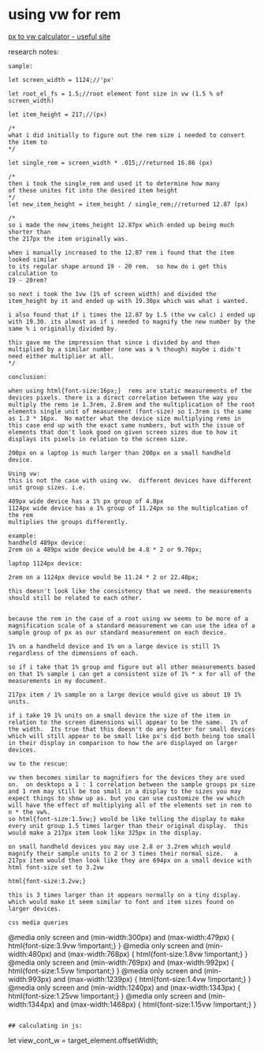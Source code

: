 # using vw for rem

[px to vw calculator - useful site](http://pxtovw.com/)

research notes:
```
sample:

let screen_width = 1124;//'px'

let root_el_fs = 1.5;//root element font size in vw (1.5 % of screen_width)

let item_height = 217;//(px)

/*
what i did initially to figure out the rem size i needed to convert 
the item to
*/

let single_rem = screen_width * .015;//returned 16.86 (px)

/* 
then i took the single_rem and used it to determine how many
of these unites fit into the desired item height
*/
let new_item_height = item_height / single_rem;//returned 12.87 (px)

/*
so i made the new_items_height 12.87px which ended up being much shorter than
the 217px the item originally was.

when i manually increased to the 12.87 rem i found that the item looked similar
to its regular shape around 19 - 20 rem.  so how do i get this calculation to 
19 - 20rem?

so next i took the 1vw (1% of screen_width) and divided the item_height by it and ended up with 19.30px which was what i wanted.  

i also found that if i times the 12.87 by 1.5 (the vw calc) i ended up with 19.30. its almost as if i needed to magnify the new number by the same % i originally divided by.

this gave me the impression that since i divided by and then multiplied by a similar number (one was a % though) maybe i didn't need either multiplier at all.
*/

conclusion:

when using html{font-size:16px;}  rems are static measurements of the devices pixels. there is a direct correlation between the way you multiply the rems ie 1.3rem, 2.8rem and the multiplication of the root elements single unit of measurement (font-size) so 1.3rem is the same as 1.3 * 16px.  No matter what the device size multiplying rems in this case end up with the exact same numbers, but with the issue of elements that don't look good on given screen sizes due to how it displays its pixels in relation to the screen size.

200px on a laptop is much larger than 200px on a small handheld device.

Using vw:
this is not the case with using vw.  different devices have different unit group sizes. i.e.

489px wide device has a 1% px group of 4.8px
1124px wide device has a 1% group of 11.24px so the multiplcation of the rem
multiplies the groups differently.  

example:
handheld 489px device:
2rem on a 489px wide device would be 4.8 * 2 or 9.78px;

laptop 1124px device:

2rem on a 1124px device would be 11.24 * 2 or 22.48px;

this doesn't look like the consistency that we need. the measurements should still be related to each other.


because the rem in the case of a root using vw seems to be more of a magnification scale of a standard measurement we can use the idea of a sample group of px as our standard measurement on each device.  

1% on a handheld device and 1% on a large device is still 1% regardless of the dimensions of each.

so if i take that 1% group and figure out all other measurements based on that 1% sample i can get a consistent size of 1% * x for all of the measurements in my document.

217px item / 1% sample on a large device would give us about 19 1% units.

if i take 19 1% units on a small device the size of the item in relation to the screen dimensions will appear to be the same.  1% of the width.  Its true that this doesn't do any better for small devices which will still appear to be small like px's did both being too small in their display in comparison to how the are displayed on larger devices.

vw to the rescue:

vw then becomes similar to magnifiers for the devices they are used on.  on desktops a 1 : 1 correlation between the sample groups px size and 1 rem may still be too small in a display to the sizes you may expect things to show up as. but you can use customize the vw which will have the effect of multiplying all of the elements set in rem to n * the vw%.  
so html{font-size:1.5vw;} would be like telling the display to make every unit group 1.5 times larger than their original display.  this would make a 217px item look like 325px in the display.

on small handheld devices you may use 2.8 or 3.2rem which would magnify their sample units to 2 or 3 times their normal size.   a 217px item would then look like they are 694px on a small device with html font-size set to 3.2vw 

html{font-size:3.2vw;}

this is 3 times larger than it appears normally on a tiny display.  which would make it seem similar to font and item sizes found on larger devices.

css media queries

```
  @media only screen and (min-width:300px) and (max-width:479px)
  {
    html{font-size:3.9vw !important;}
  }
  @media only screen and (min-width:480px) and (max-width:768px)
  {
    html{font-size:1.8vw !important;}
  }
  @media only screen and (min-width:769px) and (max-width:992px)
  {
    html{font-size:1.5vw !important;}
  }
  @media only screen and (min-width:993px) and (max-width:1239px)
  {
    html{font-size:1.4vw !important;}
  }
  @media only screen and (min-width:1240px) and (max-width:1343px)
  {
    html{font-size:1.25vw !important;}
  }
  @media only screen and (min-width:1344px) and (max-width:1468px)
  {
    html{font-size:1.15vw !important;}
  }
  
 ```
 
## calculating in js:

```
let view_cont_w = target_element.offsetWidth; 


